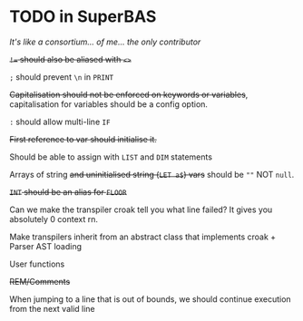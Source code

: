 # TODO in SuperBAS

*It's like a consortium... of me... the only contributor*

~~`!=` should also be aliased with `<>`~~

`;` should prevent `\n` in `PRINT`

~~Capitalisation should not be enforced on keywords or variables~~, capitalisation for variables should be a config option.

`:` should allow multi-line `IF`

~~First reference to var should initialise it.~~

Should be able to assign with `LIST` and `DIM` statements

Arrays of string ~~and uninitialised string (`LET a$`) vars~~ should be `""` NOT `null`.

~~`INT` should be an alias for `FLOOR`~~

Can we make the transpiler croak tell you what line failed? It gives you absolutely 0 context rn.

Make transpilers inherit from an abstract class that implements croak + Parser AST loading

User functions

~~REM/Comments~~

When jumping to a line that is out of bounds, we should continue execution from the next valid line

